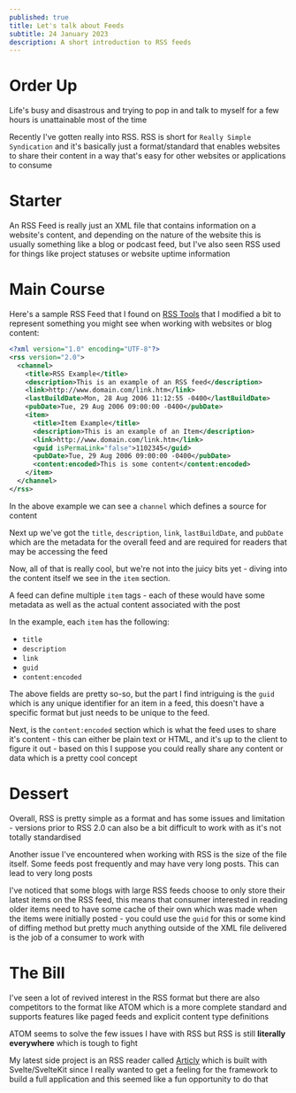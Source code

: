 ```yaml
---
published: true
title: Let's talk about Feeds
subtitle: 24 January 2023
description: A short introduction to RSS feeds
---
```


# Order Up

Life's busy and disastrous and trying to pop in and talk to myself for a few hours is unattainable most of the time

Recently I've gotten really into RSS. RSS is short for `Really Simple Syndication` and it's basically just a format/standard that enables websites to share their content in a way that's easy for other websites or applications to consume

# Starter

An RSS Feed is really just an XML file that contains information on a website's content, and depending on the nature of the website this is usually something like a blog or podcast feed, but I've also seen RSS used for things like project statuses or website uptime information

# Main Course

Here's a sample RSS Feed that I found on [RSS Tools](http://www.rss-tools.com/rss-example.htm) that I modified a bit to represent something you might see when working with websites or blog content:

```xml
<?xml version="1.0" encoding="UTF-8"?>
<rss version="2.0">
  <channel>
    <title>RSS Example</title>
    <description>This is an example of an RSS feed</description>
    <link>http://www.domain.com/link.htm</link>
    <lastBuildDate>Mon, 28 Aug 2006 11:12:55 -0400</lastBuildDate>
    <pubDate>Tue, 29 Aug 2006 09:00:00 -0400</pubDate>
    <item>
      <title>Item Example</title>
      <description>This is an example of an Item</description>
      <link>http://www.domain.com/link.htm</link>
      <guid isPermaLink="false">1102345</guid>
      <pubDate>Tue, 29 Aug 2006 09:00:00 -0400</pubDate>
      <content:encoded>This is some content</content:encoded>
    </item>
  </channel>
</rss>
```

In the above example we can see a `channel` which defines a source for content

Next up we've got the `title`, `description`, `link`, `lastBuildDate`, and `pubDate` which are the metadata for the overall feed and are required for readers that may be accessing the feed

Now, all of that is really cool, but we're not into the juicy bits yet - diving into the content itself we see in the `item` section.

A feed can define multiple `item` tags - each of these would have some metadata as well as the actual content associated with the post

In the example, each `item` has the following:

- `title`
- `description`
- `link`
- `guid`
- `content:encoded`

The above fields are pretty so-so, but the part I find intriguing is the `guid` which is any unique identifier for an item in a feed, this doesn't have a specific format but just needs to be unique to the feed.

Next, is the `content:encoded` section which is what the feed uses to share it's content - this can either be plain text or HTML, and it's up to the client to figure it out - based on this I suppose you could really share any content or data which is a pretty cool concept

# Dessert

Overall, RSS is pretty simple as a format and has some issues and limitation - versions prior to RSS 2.0 can also be a bit difficult to work with as it's not totally standardised

Another issue I've encountered when working with RSS is the size of the file itself. Some feeds post frequently and may have very long posts. This can lead to very long posts

I've noticed that some blogs with large RSS feeds choose to only store their latest items on the RSS feed, this means that consumer interested in reading older items need to have some cache of their own which was made when the items were initially posted - you could use the `guid` for this or some kind of diffing method but pretty much anything outside of the XML file delivered is the job of a consumer to work with

# The Bill

I've seen a lot of revived interest in the RSS format but there are also competitors to the format like ATOM which is a more complete standard and supports features like paged feeds and explicit content type definitions

ATOM seems to solve the few issues I have with RSS but RSS is still **literally everywhere** which is tough to fight

My latest side project is an RSS reader called [Articly](https://articly.vercel.app) which is built with Svelte/SvelteKit since I really wanted to get a feeling for the framework to build a full application and this seemed like a fun opportunity to do that
